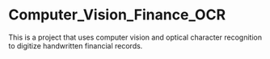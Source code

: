 # Computer_Vision_Finance_OCR
This is a project that uses computer vision and optical character recognition to digitize handwritten financial records.
